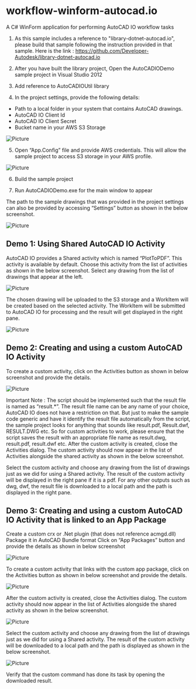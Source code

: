 workflow-winform-autocad.io
===========================

A C# WinForm application for performing AutoCAD IO workflow tasks

1) As this sample includes a reference to "library-dotnet-autocad.io", please build
that sample following the instruction provided in that sample. Here is the link :
https://github.com/Developer-Autodesk/library-dotnet-autocad.io

2) After you have built the library project, 
Open the AutoCADIODemo sample project in Visual Studio 2012

3) Add reference to AutoCADIOUtil library

4) In the project settings, provide the following details:
-	Path to a local folder in your system that contains AutoCAD drawings.
-	AutoCAD IO Client Id
-	AutoCAD IO Client Secret
-	Bucket name in your AWS S3 Storage

![Picture](https://github.com/Developer-Autodesk/workflow-winform-autocad.io/blob/master/assets/1.png)

5) Open “App.Config” file and provide AWS credentials. This will allow the sample project to access S3 storage in your 
AWS profile.

![Picture](https://github.com/Developer-Autodesk/workflow-winform-autocad.io/blob/master/assets/2.png)

6) Build the sample project

7) Run AutoCADIODemo.exe for the main window to appear

The path to the sample drawings that was provided in the project settings can also be provided by accessing 
“Settings” button as shown in the below screenshot.

![Picture](https://github.com/Developer-Autodesk/workflow-winform-autocad.io/blob/master/assets/3.png)
 
Demo 1: Using Shared AutoCAD IO Activity
-----------------------------------------------------------------------------------------------------------------------------
AutoCAD IO provides a Shared activity which is named “PlotToPDF”. This activity is available by default. 
Choose this activity from the list of activities as shown in the below screenshot.
Select any drawing from the list of drawings that appear at the left. 

![Picture](https://github.com/Developer-Autodesk/workflow-winform-autocad.io/blob/master/assets/4.png)

The chosen drawing will be uploaded to the S3 storage and a WorkItem will be created based on the selected activity. 
The WorkItem will be submitted to AutoCAD IO for processing and the result will get displayed in the right pane.
 
 ![Picture](https://github.com/Developer-Autodesk/workflow-winform-autocad.io/blob/master/assets/5.png)
 
Demo 2: Creating and using a custom AutoCAD IO Activity 
-----------------------------------------------------------------------------------------------------------------------------
To create a custom activity, click on the Activities button as shown in below screenshot and provide the details.
 
![Picture](https://github.com/Developer-Autodesk/workflow-winform-autocad.io/blob/master/assets/6.png)
 
Important Note : The script should be implemented such that the result file is named as “result.*”. 
The result file name can be any name of your choice, AutoCAD IO does not have a restriction on that. 
But just to make the sample code generic and have it identify the result file automatically from the script, 
the sample project looks for anything that sounds like result.pdf, Result.dwf, RESULT.DWG etc. So for custom activities 
to work, please ensure that the script saves the result with an appropriate file name as result.dwg, result.pdf, result.dwf etc.
After the custom activity is created, close the Activities dialog.
The custom activity should now appear in the list of Activities alongside the shared activity as shown in the below screenshot. 
 
Select the custom activity and choose any drawing from the list of drawings just as we did for using a Shared activity.
The result of the custom activity will be displayed in the right pane if it is a pdf. For any other outputs such as dwg, dwf, 
the result file is downloaded to a local path and the path is displayed in the right pane.

Demo 3: Creating and using a custom AutoCAD IO Activity that is linked to an App Package 
------------------------------------------------------------------------------------------------------------------------------
Create a custom crx or .Net plugin (that does not reference acmgd.dll)
Package it in AutoCAD Bundle format
Click on “App Packages” button and provide the details as shown in below screenshot
 
![Picture](https://github.com/Developer-Autodesk/workflow-winform-autocad.io/blob/master/assets/7.png)
 
To create a custom activity that links with the custom app package, click on the Activities button as 
shown in below screenshot and provide the details.
 
![Picture](https://github.com/Developer-Autodesk/workflow-winform-autocad.io/blob/master/assets/8.png)

After the custom activity is created, close the Activities dialog.
The custom activity should now appear in the list of Activities alongside the shared activity as shown in the below screenshot. 
 
![Picture](https://github.com/Developer-Autodesk/workflow-winform-autocad.io/blob/master/assets/9.png)
 
Select the custom activity and choose any drawing from the list of drawings just as we did for using a Shared activity.
The result of the custom activity will be downloaded to a local path and the path is displayed as shown in the below screenshot. 
 
![Picture](https://github.com/Developer-Autodesk/workflow-winform-autocad.io/blob/master/assets/10.png)
 
Verify that the custom command has done its task by opening the downloaded result.
